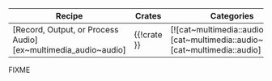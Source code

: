 | Recipe | Crates | Categories |
|--------|--------|------------|
| [Record, Output, or Process Audio][ex~multimedia_audio~audio] | {{!crate }} | [![cat~multimedia::audio][cat~multimedia::audio~badge]][cat~multimedia::audio] |

<div class="hidden">
FIXME
</div>
